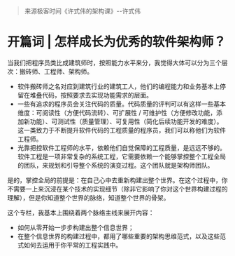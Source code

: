 > 来源极客时间《许式伟的架构课》--许式伟

# 开篇词 | 怎样成长为优秀的软件架构师？

当我们把程序员类比成建筑师时，按照能力水平来分，我觉得大体可以分为三个层次：搬砖师、工程师、架构师。

- 软件搬砖师之名对应到建筑行业的建筑工人，他们的编程能力和业务基本上停留在堆叠代码，按照要求去实现功能需求的层面。
- 一些有追求的程序员会关注代码的质量。代码质量的评判可以有这样一些基本维度：可阅读性（方便代码流转）、可扩展性 / 可维护性（方便修改功能，添加新功能）、可测试性（质量管理）、可复用性（简化后续功能开发的难度）。这一类致力于不断提升软件代码的工程质量的程序员，我们可以称他们为软件工程师。
- 光靠把控软件工程师的水平，依赖他们自觉保障的工程质量，是远远不够的。软件工程是一项非常复杂的系统工程，它需要依赖一个能够掌控整个工程全局的团队，来规划和引导整个系统的演变过程。这个团队就是架构师团队。

是的，掌控全局的前提是：在自己心中去重新构建出整个世界。在这个过程中，你不需要一上来沉浸在某个技术的实现细节（除非它影响了你对这个世界构建过程的理解），但是你知道整个世界的脉络，知道整个世界的骨架。

这个专栏，我基本上围绕着两个脉络主线来展开内容：

- 如何从零开始一步步构建出整个信息世界；
- 在整个信息世界的构建过程中，都用了哪些重要的架构思维范式，以及这些范式如何去运用于你平常的工程实践中。

